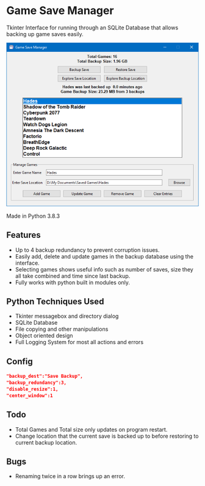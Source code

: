 # Game Save Manager

Tkinter Interface for running through an SQLite Database that allows backing up game saves easily.

![Image of Game Save Manager](https://github.com/Concrete18/Game-Save-Manager/blob/master/images/Screenshot.png)

Made in Python 3.8.3

## Features

* Up to 4 backup redundancy to prevent corruption issues.
* Easily add, delete and update games in the backup database using the interface.
* Selecting games shows useful info such as number of saves, size they all take combined and time since last backup.
* Fully works with python built in modules only.

## Python Techniques Used

* Tkinter messagebox and directory dialog
* SQLite Database
* File copying and other manipulations
* Object oriented design
* Full Logging System for most all actions and errors

## Config

```json
"backup_dest":"Save Backup",
"backup_redundancy":3,
"disable_resize":1,
"center_window":1
```

## Todo

* Total Games and Total size only updates on program restart.
* Change location that the current save is backed up to before restoring to current backup location.

## Bugs

* Renaming twice in a row brings up an error.
